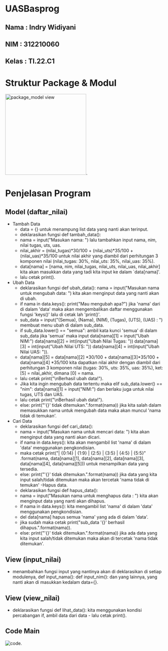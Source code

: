 # UASBasprog
## Nama  : Indry Widiyani
## NIM   : 312210060
## Kelas : TI.22.C1
# Struktur Package & Modul
<img width="258" alt="package_model view" src="https://user-images.githubusercontent.com/115906333/211852419-85c7bb5c-0212-4e53-862b-398d41198c54.png">.
# Penjelasan Program
## Model (daftar_nilai)
- Tambah Data
  - data = {} untuk menampung list data yang nanti akan terinput.
  - deklarasikan fungsi def tambah_data():
  - nama = input("Masukan nama: ") lalu tambahkan input nama, nim, nilai tugas, uts, uas.
  - nilai_akhir = (nilai_tugas)*30/100 + (nilai_uts)*35/100 + (nilai_uas)*35/100 untuk nilai akhir yang diambil dari perhitungan 3 komponen nilai (nilai_tugas: 30%, nilai_uts: 35%, nilai_uas: 35%).
  - data[nama] = [nama, nim, nilai_tugas, nilai_uts, nilai_uas, nilai_akhir] kita akan masukkan data yang tadi kita input ke dalam `data[nama]'.
  - lalu cetak print().
- Ubah Data
  - deklarasikan fungsi def ubah_data(): nama = input("Masukan nama untuk mengubah data: ") kita akan menginput data yang nanti akan di ubah.
  - if nama in data.keys(): print("Mau mengubah apa?") jika 'nama' dari di dalam 'data' maka akan mengembalikan daftar menggunakan fungsi 'keys()' lalu di cetak lah 'print()'.
  - sub_data = input("(Semua), (Nama), (NIM), (Tugas), (UTS), (UAS) : ") membuat menu ubah di dalam sub_data.
  - if sub_data.lower() == "semua": ambil kata kunci 'semua' di dalam sub_data jika 'semua' maka input data[nama][1] = input("Ubah NIM:") data[nama][2] = int(input("Ubah Nilai Tugas: ")) data[nama][3] = int(input("Ubah Nilai UTS: ")) data[nama][4] = int(input("Ubah Nilai UAS: ")).
  - data[nama][5] = data[nama][2] *30/100 + data[nama][3]*35/100 + data[nama][4] *35/100 kita dapatkan nilai akhir dengan diambil dari perhitungan 3 komponen nilai (tugas: 30%, uts: 35%, uas: 35%), ket: [5] = nilai_akhir, dimana [0] = nama.
  - lalu cetak print("\nBerhasil ubah data!").
  - Jika kita ingin mengubah data tertentu maka elif sub_data.lower() == "nim": data[nama][1] = input("NIM:") dan berlaku juga untuk nilai tugas, UTS dan UAS.
  - lalu cetak print("\nBerhasil ubah data!").
  - else: print("'{}' tidak ditemukan.".format(nama)) jika kita salah dalam memasukkan nama untuk mengubah data maka akan muncul 'nama tidak di temukan'.
- Cari Data
  - deklarasikan fungsi def cari_data():
  - nama = input("Masukan nama untuk mencari data: ") kita akan menginput data yang nanti akan dicari.
  - if nama in data.keys(): kita akan mengambil list 'nama' di dalam 'data' menggunakan pengkondisian.
  - maka cetak print("| {0:14} | {1:9} | {2:5} | {3:5} | {4:5} | {5:5}" .format(nama, data[nama][1], data[nama][2], data[nama][3], data[nama][4], data[nama][5])) untuk menampilkan data yang tersedia.
  - else: print("'{}' tidak ditemukan.".format(nama)) jika data yang kita input salah/tidak ditemukan maka akan tercetak 'nama tidak di temukan' -Hapus data.
  - deklarasikan fungsi def hapus_data():
  - nama = input("Masukan nama untuk menghapus data : ") kita akan menginput data yang nanti akan dihapus.
  - if nama in data.keys(): kita mengambil list 'nama' di dalam 'data' menggunakan pengkondisian.
  - del data[nama] hapus semua 'nama' yang ada di dalam 'data'.
  - jika sudah maka cetak print("sub_data '{}' berhasil dihapus.".format(nama)).
  - else: print("'{}' tidak ditemukan.".format(nama)) jika ada data yang kita input salah/tidak ditemukan maka akan di tercetak 'nama tidak ditemukan'.
## View (input_nilai)
- menambahkan fungsi input yang nantinya akan di deklarasikan di setiap modulenya, def input_nama(): def input_nim(): dan yang lainnya, yang nanti akan di masukkan kedalam data={}.
## View (view_nilai)
- deklarasikan fungsi def lihat_data(): kita menggunakan kondisi percabangan if, ambil data dari data - lalu cetak print().
## Code Main
![code](https://user-images.githubusercontent.com/115906333/212092109-90b74e5a-4608-4598-800c-0f81d1d7ea18.png).


